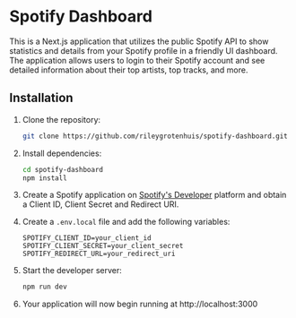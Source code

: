# Spotify Dashboard

This is a Next.js application that utilizes the public Spotify API to show statistics and details from your Spotify profile in a friendly UI dashboard. The application allows users to login to their Spotify account and see detailed information about their top artists, top tracks, and more.

## Installation

1. Clone the repository:

    ```bash
    git clone https://github.com/rileygrotenhuis/spotify-dashboard.git
    ```

2. Install dependencies:

    ```bash
    cd spotify-dashboard
    npm install
    ```

3. Create a Spotify application on [Spotify's Developer](https://developer.spotify.com) platform and obtain a Client ID, Client Secret and Redirect URI.

4. Create a `.env.local` file and add the following variables:

    ```.env
    SPOTIFY_CLIENT_ID=your_client_id
    SPOTIFY_CLIENT_SECRET=your_client_secret
    SPOTIFY_REDIRECT_URL=your_redirect_uri
    ```

5. Start the developer server:

    ```bash
    npm run dev
    ```

6. Your application will now begin running at http://localhost:3000
